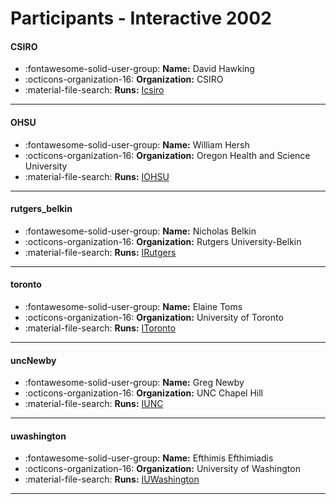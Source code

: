 # Participants - Interactive 2002 

#### CSIRO 
 - :fontawesome-solid-user-group: **Name:** David Hawking 
 - :octicons-organization-16: **Organization:** CSIRO 
 - :material-file-search: **Runs:** [Icsiro](./runs.md#icsiro) 

---
#### OHSU 
 - :fontawesome-solid-user-group: **Name:** William Hersh 
 - :octicons-organization-16: **Organization:** Oregon Health and Science University 
 - :material-file-search: **Runs:** [IOHSU](./runs.md#iohsu) 

---
#### rutgers_belkin 
 - :fontawesome-solid-user-group: **Name:** Nicholas Belkin 
 - :octicons-organization-16: **Organization:** Rutgers University-Belkin 
 - :material-file-search: **Runs:** [IRutgers](./runs.md#irutgers) 

---
#### toronto 
 - :fontawesome-solid-user-group: **Name:** Elaine Toms 
 - :octicons-organization-16: **Organization:** University of Toronto 
 - :material-file-search: **Runs:** [IToronto](./runs.md#itoronto) 

---
#### uncNewby 
 - :fontawesome-solid-user-group: **Name:** Greg Newby 
 - :octicons-organization-16: **Organization:** UNC Chapel Hill 
 - :material-file-search: **Runs:** [IUNC](./runs.md#iunc) 

---
#### uwashington 
 - :fontawesome-solid-user-group: **Name:** Efthimis Efthimiadis 
 - :octicons-organization-16: **Organization:** University of Washington 
 - :material-file-search: **Runs:** [IUWashington](./runs.md#iuwashington) 

---
